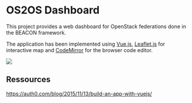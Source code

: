 OS2OS Dashboard
==========

This project provides a web dashboard for OpenStack federations done in the BEACON framework.

The application has been implemented using [Vue.js](https://vuejs.org/), [Leaflet.js](http://leafletjs.com/) for interactive map and [CodeMirror](http://codemirror.net/) for the browser code editor.

![](https://raw.githubusercontent.com/BeaconFramework/os2osdashboard/master/demo.gif)

Ressources
-------

https://auth0.com/blog/2015/11/13/build-an-app-with-vuejs/
